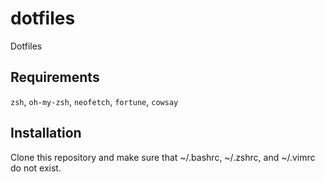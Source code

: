 # dotfiles

Dotfiles



## Requirements

`zsh`, `oh-my-zsh`, `neofetch`, `fortune`, `cowsay`



## Installation

Clone this repository and make sure that ~/.bashrc, ~/.zshrc, and ~/.vimrc do not exist.
